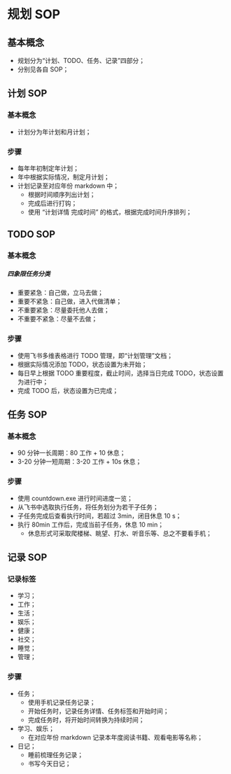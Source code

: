 # 规划 SOP

## 基本概念

- 规划分为“计划、TODO、任务、记录”四部分；
- 分别见各自 SOP；

## 计划 SOP

### 基本概念

- 计划分为年计划和月计划；

### 步骤

- 每年年初制定年计划；
- 年中根据实际情况，制定月计划；
- 计划记录至对应年份 markdown 中；
  - 根据时间顺序列出计划；
  - 完成后进行打钩；
  - 使用 “计划详情 完成时间” 的格式，根据完成时间升序排列；

## TODO SOP

### 基本概念

##### 四象限任务分类

- 重要紧急：自己做，立马去做；
- 重要不紧急：自己做，进入代做清单；
- 不重要紧急：尽量委托他人去做；
- 不重要不紧急：尽量不去做；

### 步骤

- 使用飞书多维表格进行 TODO 管理，即“计划管理”文档；
- 根据实际情况添加 TODO，状态设置为未开始；
- 每日早上根据 TODO 重要程度，截止时间，选择当日完成 TODO，状态设置为进行中；
- 完成 TODO 后，状态设置为已完成；

## 任务 SOP

### 基本概念

- 90 分钟一长周期：80 工作 + 10 休息；
- 3-20 分钟一短周期：3-20 工作 + 10s 休息；

### 步骤

- 使用 countdown.exe 进行时间进度一览；
- 从飞书中选取执行任务，将任务划分为若干子任务；
- 子任务完成后查看执行时间，若超过 3min，闭目休息 10 s；
- 执行 80min 工作后，完成当前子任务，休息 10 min；
  - 休息形式可采取爬楼梯、眺望、打水、听音乐等、总之不要看手机；

## 记录 SOP

### 记录标签

- 学习；
- 工作；
- 生活；
- 娱乐；
- 健康；
- 社交；
- 睡觉；
- 管理；

### 步骤

- 任务；
  - 使用手机记录任务记录；
  - 开始任务时，记录任务详情、任务标签和开始时间；
  - 完成任务时，将开始时间转换为持续时间；
- 学习、娱乐；
  - 在对应年份 markdown 记录本年度阅读书籍、观看电影等名称；
- 日记；
  - 睡前梳理任务记录；
  - 书写今天日记；
